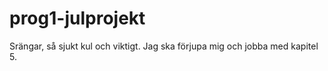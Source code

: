 # prog1-julprojekt
 
Srängar, så sjukt kul och viktigt. Jag ska förjupa mig och jobba med kapitel 5.